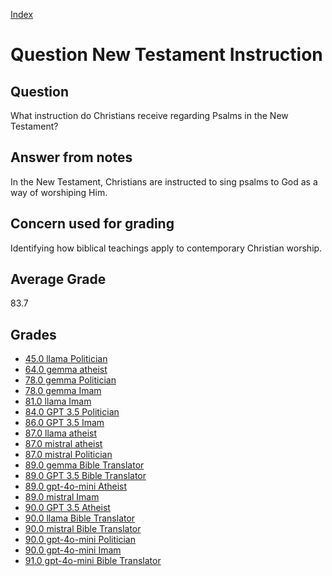 
[Index](../../index.md)
# Question New Testament Instruction
## Question
What instruction do Christians receive regarding Psalms in the New Testament?

## Answer from notes
In the New Testament, Christians are instructed to sing psalms to God as a way of worshiping Him.

## Concern used for grading
Identifying how biblical teachings apply to contemporary Christian worship.

## Average Grade
83.7

## Grades
 * [45.0 llama Politician](../answers/llama_Politician/New_Testament_Instruction.md)
 * [64.0 gemma atheist](../answers/gemma_atheist/New_Testament_Instruction.md)
 * [78.0 gemma Politician](../answers/gemma_Politician/New_Testament_Instruction.md)
 * [78.0 gemma Imam](../answers/gemma_Imam/New_Testament_Instruction.md)
 * [81.0 llama Imam](../answers/llama_Imam/New_Testament_Instruction.md)
 * [84.0 GPT 3.5 Politician](../answers/GPT_3.5_Politician/New_Testament_Instruction.md)
 * [86.0 GPT 3.5 Imam](../answers/GPT_3.5_Imam/New_Testament_Instruction.md)
 * [87.0 llama atheist](../answers/llama_atheist/New_Testament_Instruction.md)
 * [87.0 mistral atheist](../answers/mistral_atheist/New_Testament_Instruction.md)
 * [87.0 mistral Politician](../answers/mistral_Politician/New_Testament_Instruction.md)
 * [89.0 gemma Bible Translator](../answers/gemma_Bible_Translator/New_Testament_Instruction.md)
 * [89.0 GPT 3.5 Bible Translator](../answers/GPT_3.5_Bible_Translator/New_Testament_Instruction.md)
 * [89.0 gpt-4o-mini Atheist](../answers/gpt-4o-mini_Atheist/New_Testament_Instruction.md)
 * [89.0 mistral Imam](../answers/mistral_Imam/New_Testament_Instruction.md)
 * [90.0 GPT 3.5 Atheist](../answers/GPT_3.5_Atheist/New_Testament_Instruction.md)
 * [90.0 llama Bible Translator](../answers/llama_Bible_Translator/New_Testament_Instruction.md)
 * [90.0 mistral Bible Translator](../answers/mistral_Bible_Translator/New_Testament_Instruction.md)
 * [90.0 gpt-4o-mini Politician](../answers/gpt-4o-mini_Politician/New_Testament_Instruction.md)
 * [90.0 gpt-4o-mini Imam](../answers/gpt-4o-mini_Imam/New_Testament_Instruction.md)
 * [91.0 gpt-4o-mini Bible Translator](../answers/gpt-4o-mini_Bible_Translator/New_Testament_Instruction.md)
